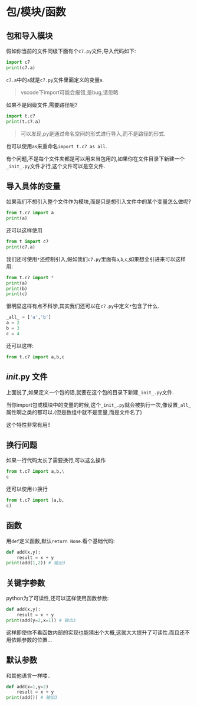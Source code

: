 # 包/模块/函数

## 包和导入模块

假如你当前的文件同级下面有个`c7.py`文件,导入代码如下:
```py
import c7
print(c7.a)
```
`c7.a`中的`a`就是`c7.py`文件里面定义的变量`a`.
>vscode下import可能会报错,是bug,请忽略

如果不是同级文件,需要路径呢?
```py
import t.c7
print(t.c7.a)
```
>可以发现,py是通过命名空间的形式进行导入,而不是路径的形式.

也可以使用`as`来重命名`import t.c7 as all`.

有个问题,不是每个文件夹都是可以用来当包用的,如果你在文件目录下新建一个`_init_.py`文件才行,这个文件可以是空文件.

## 导入具体的变量

如果我们不想引入整个文件作为模块,而是只是想引入文件中的某个变量怎么做呢?
```py
from t.c7 import a
print(a)
```

还可以这样使用
```py
from t import c7
print(c7.a)
```

我们还可使用`*`还控制引入,假如我们`c7.py`里面有`a`,`b`,`c`,如果想全引进来可以这样用:
```py
from t.c7 import *
print(a)
print(b)
print(c)
```

很明显这样有点不科学,其实我们还可以在`c7.py`中定义`*`包含了什么.
```py
_all_ = ['a','b']
a = 2
b = 3
c = 4
```

还可以这样:
```py
from t.c7 import a,b,c
```
## _init_.py 文件
上面说了,如果定义一个包的话,就要在这个包的目录下新建`_init_.py`文件.

当你import包或模块中的变量的时候,这个`_init_.py`就会被执行一次,像设置`_all_`属性啊之类的都可以.(但是数组中就不是变量,而是文件名了)

这个特性非常有用!!

## 换行问题
如果一行代码太长了需要换行,可以这么操作
```py
from t.c7 import a,b,\
c
```
还可以使用`()`换行
```py
from t.c7 import (a,b,
c)
```

## 函数

用`def`定义函数,默认`return None`.看个基础代码:
```py
def add(x,y):
    result = x + y
print(add(1,2)) # 输出3
```
## 关键字参数
python为了可读性,还可以这样使用函数参数:
```py
def add(x,y):
    result = x + y
print(add(y=2,x=1)) # 输出3
``` 
这样即使你不看函数内部的实现也能猜出个大概,这就大大提升了可读性.而且还不用依赖参数的位置...

## 默认参数
和其他语言一样喽..
```py
def add(x=1,y=2)
    result = x + y
print(add()) # 输出3
```
